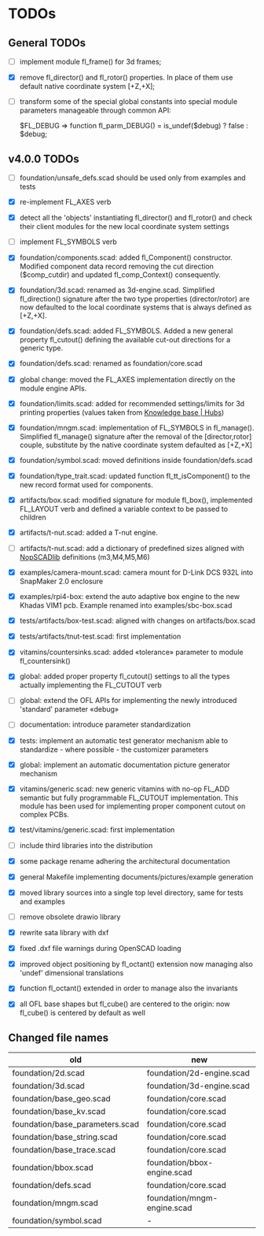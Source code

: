 # TODOs

## General TODOs

- [ ] implement module fl_frame() for 3d frames;
- [x] remove fl_director() and fl_rotor() properties. In place of them use default native coordinate system [+Z,+X];
- [ ] transform some of the special global constants into special module parameters manageable through common API:

    \$FL\_DEBUG ⇒ function fl_parm_DEBUG() = is_undef($debug) ? false : $debug;

## v4.0.0 TODOs

- [ ] foundation/unsafe_defs.scad should be used only from examples and tests
- [x] re-implement FL_AXES verb
- [x] detect all the 'objects' instantiating fl_director() and fl_rotor() and check their client modules for the new local coordinate system settings
- [ ] implement FL_SYMBOLS verb
- [x] foundation/components.scad: added fl_Component() constructor. Modified component data record removing the cut direction ($comp_cutdir) and updated fl_comp_Context() consequently.
- [x] foundation/3d.scad: renamed as 3d-engine.scad. Simplified fl_direction() signature after the two type properties (director/rotor) are now defaulted to the local coordinate systems that is always defined as [+Z,+X].
- [x] foundation/defs.scad: added FL_SYMBOLS. Added a new general property fl_cutout() defining the available cut-out directions for a generic type.
- [x] foundation/defs.scad: renamed as foundation/core.scad
- [x] global change: moved the FL_AXES implementation directly on the module engine APIs.
- [x] foundation/limits.scad: added for recommended settings/limits for 3d printing properties (values taken from [Knowledge base | Hubs](https://www.hubs.com/knowledge-base/))
- [x] foundation/mngm.scad: implementation of FL_SYMBOLS in fl_manage(). Simplified fl_manage() signature after the removal of the [director,rotor] couple, substitute by the native coordinate system defaulted as [+Z,+X]
- [x] foundation/symbol.scad: moved definitions inside foundation/defs.scad
- [x] foundation/type_trait.scad: updated function fl_tt_isComponent() to the new record format used for components.
- [x] artifacts/box.scad: modified signature for module fl_box(), implemented FL_LAYOUT verb and defined a variable context to be passed to children
- [x] artifacts/t-nut.scad: added a T-nut engine.
- [ ] artifacts/t-nut.scad: add a dictionary of predefined sizes aligned with [NopSCADlib](https://github.com/nophead/NopSCADlib) definitions (m3,M4,M5,M6)
- [x] examples/camera-mount.scad: camera mount for D-Link DCS 932L into SnapMaker 2.0 enclosure
- [x] examples/rpi4-box: extend the auto adaptive box engine to the new Khadas VIM1 pcb. Example renamed into examples/sbc-box.scad
- [x] tests/artifacts/box-test.scad: aligned with changes on artifacts/box.scad
- [x] tests/artifacts/tnut-test.scad: first implementation
- [x] vitamins/countersinks.scad: added «tolerance» parameter to module fl_countersink()
- [x] global: added proper property fl_cutout() settings to all the types actually implementing the FL_CUTOUT verb
- [ ] global: extend the OFL APIs for implementing the newly introduced 'standard' parameter «debug»
- [ ] documentation: introduce parameter standardization
- [x] tests: implement an automatic test generator mechanism able to standardize - where possible - the customizer parameters
- [x] global: implement an automatic documentation picture generator mechanism
- [x] vitamins/generic.scad: new generic vitamins with no-op FL_ADD semantic but fully programmable FL_CUTOUT implementation. This module has been used for implementing proper component cutout on complex PCBs.
- [x] test/vitamins/generic.scad: first implementation
- [ ] include third libraries into the distribution
- [x] some package rename adhering the architectural documentation
- [x] general Makefile implementing documents/pictures/example generation
- [x] moved library sources into a single top level directory, same for tests and examples
- [ ] remove obsolete drawio library
- [x] rewrite sata library with dxf
- [x] fixed .dxf file warnings during OpenSCAD loading
- [x] improved object positioning by fl_octant() extension now managing also 'undef' dimensional translations
- [x] function fl_octant() extended in order to manage also the invariants
- [x] all OFL base shapes but fl_cube() are centered to the origin: now fl_cube() is centered by default as well


## Changed file names

| old                               | new                           |
| --------                          | --------                      |
| foundation/2d.scad                | foundation/2d-engine.scad     |
| foundation/3d.scad                | foundation/3d-engine.scad     |
| foundation/base_geo.scad          | foundation/core.scad          |
| foundation/base_kv.scad           | foundation/core.scad          |
| foundation/base_parameters.scad   | foundation/core.scad          |
| foundation/base_string.scad       | foundation/core.scad          |
| foundation/base_trace.scad        | foundation/core.scad          |
| foundation/bbox.scad              | foundation/bbox-engine.scad   |
| foundation/defs.scad              | foundation/core.scad          |
| foundation/mngm.scad              | foundation/mngm-engine.scad   |
| foundation/symbol.scad            | -                             |
